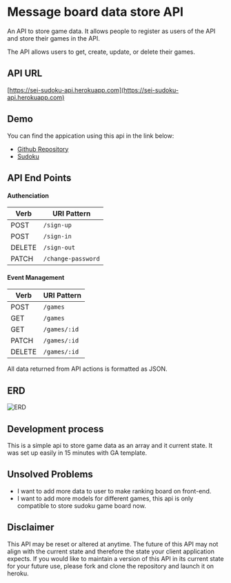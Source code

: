 # Message board data store API

An API to store game data. It allows people to register as users of the API and store their games in the API.

The API allows users to get, create, update, or delete their games.

## API URL
[https://sei-sudoku-api.herokuapp.com](https://sei-sudoku-api.herokuapp.com)

## Demo
You can find the appication using this api in the link below:
-   [Github Repository](https://github.com/clonehuy10/sudoku-client)
-   [Sudoku](https://clonehuy10.github.io/sudoku-client/#/)

## API End Points
#### Authenciation
| Verb   | URI Pattern            |
|--------|------------------------|
| POST   | `/sign-up`             |
| POST   | `/sign-in`             |
| DELETE | `/sign-out`            |
| PATCH  | `/change-password`     |

#### Event Management
| Verb   | URI Pattern            |
|--------|------------------------|
| POST   | `/games`               |
| GET    | `/games`               |
| GET    | `/games/:id`           |
| PATCH  | `/games/:id`           |
| DELETE | `/games/:id`           |

All data returned from API actions is formatted as JSON.

## ERD
![ERD](https://i.imgur.com/CPe1Irp.png)

## Development process
This is a simple api to store game data as an array and it current state. It was set up easily in 15 minutes with GA template.


## Unsolved Problems
-   I want to add more data to user to make ranking board on front-end.
-   I want to add more models for different games, this api is only compatible to store sudoku game board now.

## Disclaimer

This API may be reset or altered at anytime. The future of this API may not
align with the current state and therefore the state your client application
expects. If you would like to maintain a version of this API in its current
state for your future use, please fork and clone the repository and launch it
on heroku.
